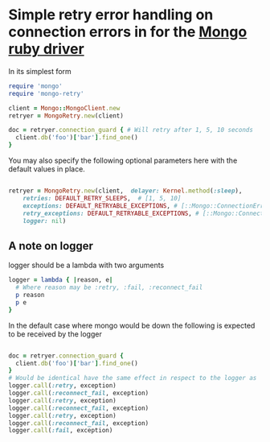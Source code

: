 # Simple retry error handling on connection errors in for the [Mongo ruby driver](https://github.com/mongodb/mongo-ruby-driver)

In its simplest form
```ruby
require 'mongo'
require 'mongo-retry'

client = Mongo::MongoClient.new
retryer = MongoRetry.new(client)

doc = retryer.connection_guard { # Will retry after 1, 5, 10 seconds
  client.db('foo')['bar'].find_one()
}

```

You may also specify the following optional parameters here with the default values in place.

```ruby

retryer = MongoRetry.new(client,  delayer: Kernel.method(:sleep),
    retries: DEFAULT_RETRY_SLEEPS,  # [1, 5, 10]
    exceptions: DEFAULT_RETRYABLE_EXCEPTIONS, # [::Mongo::ConnectionError,::Mongo::ConnectionTimeoutError,::Mongo::ConnectionFailure,::Mongo::OperationTimeout]
    retry_exceptions: DEFAULT_RETRYABLE_EXCEPTIONS, # [::Mongo::ConnectionError,::Mongo::ConnectionTimeoutError,::Mongo::ConnectionFailure,::Mongo::OperationTimeout]
    logger: nil)

```

## A note on logger

logger should be a lambda with two arguments

```ruby
logger = lambda { |reason, e|
  # Where reason may be :retry, :fail, :reconnect_fail
  p reason
  p e
}
```

In the default case where mongo would be down the following is expected to be received by the logger

```ruby

doc = retryer.connection_guard {
  client.db('foo')['bar'].find_one()
}
# Would be identical have the same effect in respect to the logger as
logger.call(:retry, exception)
logger.call(:reconnect_fail, exception)
logger.call(:retry, exception)
logger.call(:reconnect_fail, exception)
logger.call(:retry, exception)
logger.call(:reconnect_fail, exception)
logger.call(:fail, exception)

```
